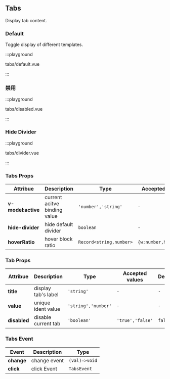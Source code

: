 ## Tabs

Display tab content.

### Default

Toggle display of different templates.

:::playground

tabs/default.vue

:::

### 禁用

:::playground

tabs/disabled.vue

:::

### Hide Divider

:::playground

tabs/divider.vue

:::

### Tabs Props

| Attribue           | Description                  | Type                    | Accepted values       | Default          |
| ------------------ | ---------------------------- | ----------------------- | --------------------- | ---------------- |
| **v-model:active** | current acitve binding value | `'number','string'`     | `-`                   | `0`              |
| **hide-divider**   | hide default divider         | `boolean`               | `-`                   | `false`          |
| **hoverRatio**     | hover block ratio            | `Record<string,number>` | `{w:number,h:number}` | `{w:1.15,h:0.7}` |

### Tab Props

| Attribue     | Description         | Type                | Accepted values  | Default |
| ------------ | ------------------- | ------------------- | ---------------- | ------- |
| **title**    | display tab's label | `'string'`          | `-`              | `-`     |
| **value**    | unique ident value  | `'string','number'` | `-`              | `-`     |
| **disabled** | disable current tab | `'boolean'`         | `'true','false'` | `false` |

### Tabs Event

| Event      | Description  | Type          |
| ---------- | ------------ | ------------- |
| **change** | change event | `(val)=>void` |
| **click**  | click Event  | `TabsEvent`   |
